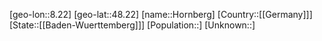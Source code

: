 ﻿---
location: [48.22,8.22]
type: City
tags:
- geo/City


SpocWebEntityId: 31028
isDeleted: false
confidential: public

---
[geo-lon::8.22]
[geo-lat::48.22]
[name::Hornberg]
[Country::[[Germany]]]
[State::[[Baden-Wuerttemberg]]]
[Population::]
[Unknown::]

